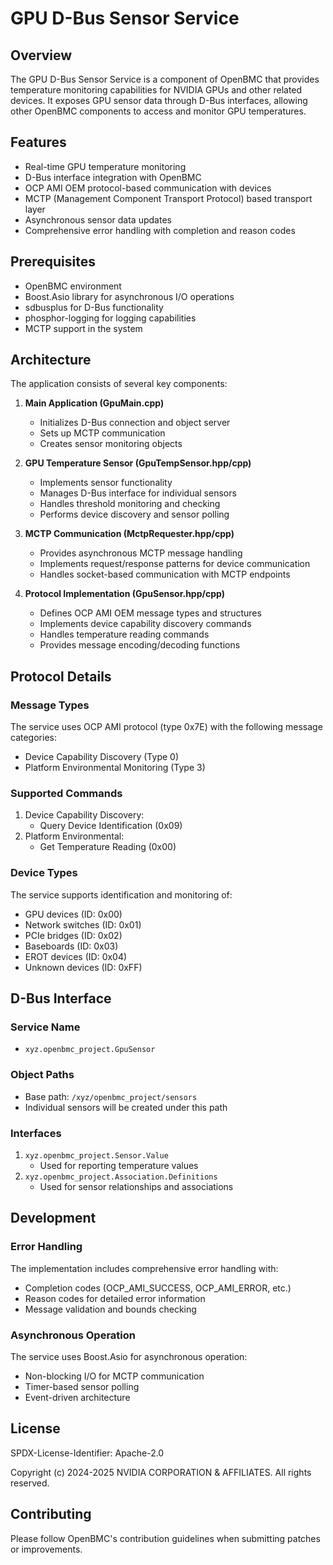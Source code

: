 # GPU D-Bus Sensor Service

## Overview

The GPU D-Bus Sensor Service is a component of OpenBMC that provides temperature
monitoring capabilities for NVIDIA GPUs and other related devices. It exposes
GPU sensor data through D-Bus interfaces, allowing other OpenBMC components to
access and monitor GPU temperatures.

## Features

- Real-time GPU temperature monitoring
- D-Bus interface integration with OpenBMC
- OCP AMI OEM protocol-based communication with devices
- MCTP (Management Component Transport Protocol) based transport layer
- Asynchronous sensor data updates
- Comprehensive error handling with completion and reason codes

## Prerequisites

- OpenBMC environment
- Boost.Asio library for asynchronous I/O operations
- sdbusplus for D-Bus functionality
- phosphor-logging for logging capabilities
- MCTP support in the system

## Architecture

The application consists of several key components:

1. **Main Application (GpuMain.cpp)**

   - Initializes D-Bus connection and object server
   - Sets up MCTP communication
   - Creates sensor monitoring objects

2. **GPU Temperature Sensor (GpuTempSensor.hpp/cpp)**

   - Implements sensor functionality
   - Manages D-Bus interface for individual sensors
   - Handles threshold monitoring and checking
   - Performs device discovery and sensor polling

3. **MCTP Communication (MctpRequester.hpp/cpp)**

   - Provides asynchronous MCTP message handling
   - Implements request/response patterns for device communication
   - Handles socket-based communication with MCTP endpoints

4. **Protocol Implementation (GpuSensor.hpp/cpp)**
   - Defines OCP AMI OEM message types and structures
   - Implements device capability discovery commands
   - Handles temperature reading commands
   - Provides message encoding/decoding functions

## Protocol Details

### Message Types

The service uses OCP AMI protocol (type 0x7E) with the following message
categories:

- Device Capability Discovery (Type 0)
- Platform Environmental Monitoring (Type 3)

### Supported Commands

1. Device Capability Discovery:
   - Query Device Identification (0x09)
2. Platform Environmental:
   - Get Temperature Reading (0x00)

### Device Types

The service supports identification and monitoring of:

- GPU devices (ID: 0x00)
- Network switches (ID: 0x01)
- PCIe bridges (ID: 0x02)
- Baseboards (ID: 0x03)
- EROT devices (ID: 0x04)
- Unknown devices (ID: 0xFF)

## D-Bus Interface

### Service Name

- `xyz.openbmc_project.GpuSensor`

### Object Paths

- Base path: `/xyz/openbmc_project/sensors`
- Individual sensors will be created under this path

### Interfaces

1. `xyz.openbmc_project.Sensor.Value`
   - Used for reporting temperature values
2. `xyz.openbmc_project.Association.Definitions`
   - Used for sensor relationships and associations

## Development

### Error Handling

The implementation includes comprehensive error handling with:

- Completion codes (OCP_AMI_SUCCESS, OCP_AMI_ERROR, etc.)
- Reason codes for detailed error information
- Message validation and bounds checking

### Asynchronous Operation

The service uses Boost.Asio for asynchronous operation:

- Non-blocking I/O for MCTP communication
- Timer-based sensor polling
- Event-driven architecture

## License

SPDX-License-Identifier: Apache-2.0

Copyright (c) 2024-2025 NVIDIA CORPORATION & AFFILIATES. All rights reserved.

## Contributing

Please follow OpenBMC's contribution guidelines when submitting patches or
improvements.
